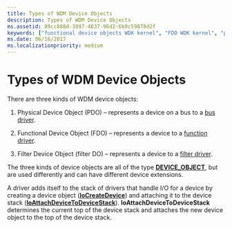 ```yaml
---
title: Types of WDM Device Objects
description: Types of WDM Device Objects
ms.assetid: 89cc888d-3097-4637-96d2-6b9c59878d2f
keywords: ["functional device objects WDK kernel", "FDO WDK kernel", "physical device objects WDK kernel", "PDOs WDK kernel", "device objects WDK kernel , types", "filter DOs WDK kernel"]
ms.date: 06/16/2017
ms.localizationpriority: medium
---
```


# Types of WDM Device Objects





There are three kinds of WDM device objects:

1.  Physical Device Object (PDO) – represents a device on a bus to a [bus driver](bus-drivers.md).

2.  Functional Device Object (FDO) – represents a device to a [function driver](function-drivers.md).

3.  Filter Device Object (filter DO) – represents a device to a [filter driver](filter-drivers.md).

The three kinds of device objects are all of the type [**DEVICE\_OBJECT**](https://msdn.microsoft.com/library/windows/hardware/ff543147), but are used differently and can have different device extensions.

A driver adds itself to the stack of drivers that handle I/O for a device by creating a device object ([**IoCreateDevice**](https://msdn.microsoft.com/library/windows/hardware/ff548397)) and attaching it to the device stack ([**IoAttachDeviceToDeviceStack**](https://msdn.microsoft.com/library/windows/hardware/ff548300)). **IoAttachDeviceToDeviceStack** determines the current top of the device stack and attaches the new device object to the top of the device stack.

 

 





